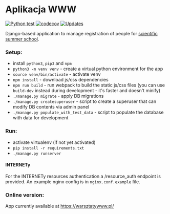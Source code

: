 Aplikacja WWW
=============

[![Python test](https://github.com/warsztatywww/aplikacjawww/workflows/Python%20test/badge.svg)](https://github.com/warsztatywww/aplikacjawww/actions?query=branch%3Amaster+workflow%3A%22Python+test%22)
[![codecov](https://codecov.io/gh/warsztatywww/aplikacjawww/branch/master/graph/badge.svg?token=xqOEznDxRX)](https://codecov.io/gh/warsztatywww/aplikacjawww)
[![Updates](https://pyup.io/repos/github/warsztatywww/aplikacjawww/shield.svg)](https://pyup.io/repos/github/warsztatywww/aplikacjawww/)

Django-based application to manage registration of people for [scientific summer school](https://warsztatywww.pl/).

### Setup:
- install `python3`, `pip3` and `npm`
- `python3 -m venv venv` - create a virtual python environment for the app
- `source venv/bin/activate` - activate venv
- `npm install` - download js/css dependencies
- `npm run build` - run webpack to build the static js/css files (you can use `build-dev` instead during development - it's faster and doesn't minify)
- `./manage.py migrate` - apply DB migrations
- `./manage.py createsuperuser` - script to create a superuser that can modify DB contents via admin panel
- `./manage.py populate_with_test_data` - script to populate the database with data for development

### Run:
- activate virtualenv (if not yet activated)
- `pip install -r requirements.txt`
- `./manage.py runserver`

#### INTERNETy

For the INTERNETy resources authentication a /resource\_auth endpoint is provided. An example nginx config is in `nginx.conf.example` file.

### Online version:
App currently available at https://warsztatywww.pl/
